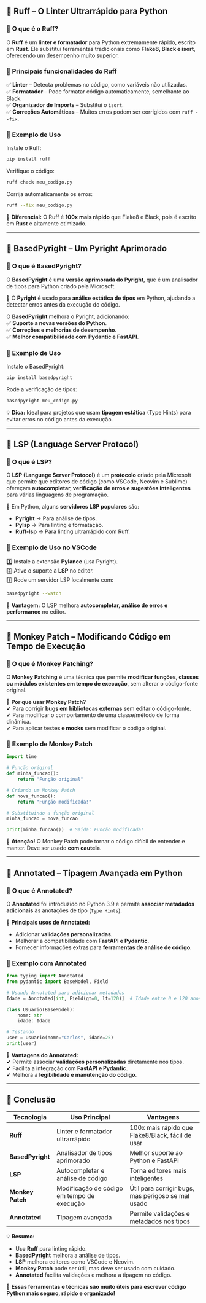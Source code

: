 ## 🔹 **Ruff – O Linter Ultrarrápido para Python**  

### 📌 **O que é o Ruff?**  
O **Ruff** é um **linter e formatador** para Python extremamente rápido, escrito em **Rust**. Ele substitui ferramentas tradicionais como **Flake8, Black e isort**, oferecendo um desempenho muito superior.  

### 🔹 **Principais funcionalidades do Ruff**  
✅ **Linter** – Detecta problemas no código, como variáveis não utilizadas.  
✅ **Formatador** – Pode formatar código automaticamente, semelhante ao Black.  
✅ **Organizador de Imports** – Substitui o `isort`.  
✅ **Correções Automáticas** – Muitos erros podem ser corrigidos com `ruff --fix`.  

### 📌 **Exemplo de Uso**  
Instale o Ruff:  
```sh
pip install ruff
```
Verifique o código:  
```sh
ruff check meu_codigo.py
```
Corrija automaticamente os erros:  
```sh
ruff --fix meu_codigo.py
```
🚀 **Diferencial:** O Ruff é **100x mais rápido** que Flake8 e Black, pois é escrito em **Rust** e altamente otimizado.  

---
## 🔹 **BasedPyright – Um Pyright Aprimorado**  

### 📌 **O que é BasedPyright?**  
O **BasedPyright** é uma **versão aprimorada do Pyright**, que é um analisador de tipos para Python criado pela Microsoft.  

📌 O **Pyright** é usado para **análise estática de tipos** em Python, ajudando a detectar erros antes da execução do código.  

O **BasedPyright** melhora o Pyright, adicionando:  
✅ **Suporte a novas versões do Python**.  
✅ **Correções e melhorias de desempenho**.  
✅ **Melhor compatibilidade com Pydantic e FastAPI**.  

### 📌 **Exemplo de Uso**  
Instale o BasedPyright:  
```sh
pip install basedpyright
```
Rode a verificação de tipos:  
```sh
basedpyright meu_codigo.py
```
💡 **Dica:** Ideal para projetos que usam **tipagem estática** (Type Hints) para evitar erros no código antes da execução.  

---
## 🔹 **LSP (Language Server Protocol)**  

### 📌 **O que é LSP?**  
O **LSP (Language Server Protocol)** é um **protocolo** criado pela Microsoft que permite que editores de código (como VSCode, Neovim e Sublime) ofereçam **autocompletar, verificação de erros e sugestões inteligentes** para várias linguagens de programação.  

📌 Em Python, alguns **servidores LSP populares** são:  
- **Pyright** → Para análise de tipos.  
- **Pylsp** → Para linting e formatação.  
- **Ruff-lsp** → Para linting ultrarrápido com Ruff.  

### 📌 **Exemplo de Uso no VSCode**  
1️⃣ Instale a extensão **Pylance** (usa Pyright).  
2️⃣ Ative o suporte a **LSP** no editor.  
3️⃣ Rode um servidor LSP localmente com:  
```sh
basedpyright --watch
```
📌 **Vantagem:** O LSP melhora **autocompletar, análise de erros e performance** no editor.  

---
## 🔹 **Monkey Patch – Modificando Código em Tempo de Execução**  

### 📌 **O que é Monkey Patching?**  
O **Monkey Patching** é uma técnica que permite **modificar funções, classes ou módulos existentes em tempo de execução**, sem alterar o código-fonte original.  

📌 **Por que usar Monkey Patch?**  
✔ Para corrigir **bugs em bibliotecas externas** sem editar o código-fonte.  
✔ Para modificar o comportamento de uma classe/método de forma dinâmica.  
✔ Para aplicar **testes e mocks** sem modificar o código original.  

### 📌 **Exemplo de Monkey Patch**  
```python
import time

# Função original
def minha_funcao():
    return "Função original"

# Criando um Monkey Patch
def nova_funcao():
    return "Função modificada!"

# Substituindo a função original
minha_funcao = nova_funcao

print(minha_funcao())  # Saída: Função modificada!
```
🚨 **Atenção!** O Monkey Patch pode tornar o código difícil de entender e manter. Deve ser usado **com cautela**.  

---
## 🔹 **Annotated – Tipagem Avançada em Python**  

### 📌 **O que é Annotated?**  
O **Annotated** foi introduzido no Python 3.9 e permite **associar metadados adicionais** às anotações de tipo (`Type Hints`).  

📌 **Principais usos de Annotated:**  
- Adicionar **validações personalizadas**.  
- Melhorar a compatibilidade com **FastAPI e Pydantic**.  
- Fornecer informações extras para **ferramentas de análise de código**.  

### 📌 **Exemplo com Annotated**  
```python
from typing import Annotated
from pydantic import BaseModel, Field

# Usando Annotated para adicionar metadados
Idade = Annotated[int, Field(gt=0, lt=120)]  # Idade entre 0 e 120 anos

class Usuario(BaseModel):
    nome: str
    idade: Idade

# Testando
user = Usuario(nome="Carlos", idade=25)
print(user)
```
🔹 **Vantagens do Annotated:**  
✔ Permite associar **validações personalizadas** diretamente nos tipos.  
✔ Facilita a integração com **FastAPI e Pydantic**.  
✔ Melhora a **legibilidade e manutenção do código**.  

---
## 🔹 **Conclusão**  

| Tecnologia      | Uso Principal | Vantagens |
|---------------|--------------|-----------|
| **Ruff** | Linter e formatador ultrarrápido | 100x mais rápido que Flake8/Black, fácil de usar |
| **BasedPyright** | Analisador de tipos aprimorado | Melhor suporte ao Python e FastAPI |
| **LSP** | Autocompletar e análise de código | Torna editores mais inteligentes |
| **Monkey Patch** | Modificação de código em tempo de execução | Útil para corrigir bugs, mas perigoso se mal usado |
| **Annotated** | Tipagem avançada | Permite validações e metadados nos tipos |

💡 **Resumo:**  
- Use **Ruff** para linting rápido.  
- **BasedPyright** melhora a análise de tipos.  
- **LSP** melhora editores como VSCode e Neovim.  
- **Monkey Patch** pode ser útil, mas deve ser usado com cuidado.  
- **Annotated** facilita validações e melhora a tipagem no código.  

🚀 **Essas ferramentas e técnicas são muito úteis para escrever código Python mais seguro, rápido e organizado!**
